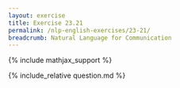 ```yaml
---
layout: exercise
title: Exercise 23.21
permalink: /nlp-english-exercises/23-21/
breadcrumb: Natural Language for Communication
---
```


{% include mathjax_support %}

<div><i class="arrow-up loader" data-chapter="nlp-english-exercises" data-exercise="ex_21" data-rating="0"></i></div>
{% include_relative question.md %}
